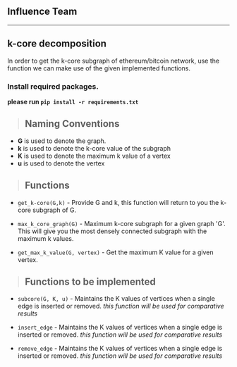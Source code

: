 ## Influence Team

---
## k-core decomposition
In order to get the k-core subgraph of ethereum/bitcoin network, use the function we can make use of the given implemented functions. 

### Install required packages.
**please run `pip install -r requirements.txt`**

> ## Naming Conventions
- **G** is used to denote the graph.
- **k** is used to denote the k-core value of the subgraph
- **K** is used to denote the maximum k value of a vertex
- **u** is used to denote the vertex

> ## Functions

- `get_k-core(G,k)` - Provide G and k, this function will return to you the k-core subgraph of G.

- `max_k_core_graph(G)` - Maximum k-core subgraph for a given graph 'G'. This will give you the most densely connected subgraph with the maximum k values.

- `get_max_k_value(G, vertex)` - Get the maximum K value for a given vertex.

> ## Functions to be implemented

- `subcore(G, K, u)` - Maintains the K values of vertices when
a single edge is inserted or removed. _this function will be used for comparative results_

- `insert_edge` - Maintains the K values of vertices when
a single edge is inserted or removed. _this function will be used for comparative results_

- `remove_edge` - Maintains the K values of vertices when
a single edge is inserted or removed. _this function will be used for comparative results_
